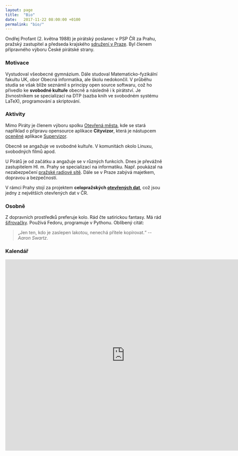 ```yaml
---
layout: page
title:  "Bio"
date:   2017-11-22 08:00:00 +0100
permalink: "bio/"
---
```

Ondřej Profant (2. května 1988) je pirátský poslanec v PSP ČR za Prahu, pražský zastupitel a předseda krajského [sdružení v Praze][]. Byl členem přípravného výboru České pirátské strany.

### Motivace

Vystudoval všeobecné gymnázium. Dále studoval Matematicko-fyzikální fakultu UK, obor Obecná informatika, ale školu nedokončil. V průběhu studia se však blíže seznámil s principy open source softwaru, což ho přivedlo ke **svobodné kultuře** obecně a následně i k pirátství. Je živnostníkem se specializací na DTP (sazba knih ve svobodném systému LaTeX), programování a skriptování.

### Aktivity

Mimo Piráty je členem výboru spolku [Otevřená města][], kde se stará například o přípravu opensource aplikace **Cityvizor**, která je nástupcem [oceněné][] aplikace [Supervizor][].

Obecně se angažuje ve svobodné kultuře. V komunitách okolo Linuxu, svobodných filmů apod.

U Pirátů je od začátku a angažuje se v různých funkcích. Dnes je převážně zastupitelem Hl. m. Prahy se specializací na informatiku. Např. poukázal na nezabezpečení [pražské radiové sítě][]. Dále se v Praze zabývá majetkem, dopravou a bezpečností.

V rámci Prahy stojí za projektem **celopražských [otevřených dat][]**, což jsou jedny z největších otevřených dat v ČR.

### Osobně

Z dopravních prostředků preferuje kolo. Rád čte satirickou fantasy. Má rád [šifrovačky][]. Používá Fedoru, programuje v Pythonu. Oblíbený citát:

> „Jen ten, kdo je zaslepen lakotou, nenechá přítele kopírovat.“ -- *Aaron Swartz*.


### Kalendář

<iframe src="https://calendar.google.com/calendar/embed?showTitle=0&amp;showPrint=0&amp;showCalendars=0&amp;showTz=0&amp;height=600&amp;wkst=2&amp;hl=cs&amp;bgcolor=%23FFFFFF&amp;src=re22cium9203etd7jv7crbf7ck%40group.calendar.google.com&amp;color=%231B887A&amp;ctz=Europe%2FPrague" style="border-width:0" width="750" height="600" frameborder="0" scrolling="no"></iframe>


[sdružení v Praze]: https://praha.pirati.cz
[Otevřená města]: http://otevrenamesta.cz
[Supervizor]: http://data.mfcr.cz/supervizor/
[otevřených dat]: http://opendata.praha.eu
[šifrovačky]: http://sifrovacky.cz
[oceněné]: http://www.otevrenadata.cz/soutez/rocnik-2015/
[pražské radiové sítě]: https://youtu.be/JRdjRJjWEx0

